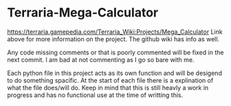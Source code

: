 # Terraria-Mega-Calculator
https://terraria.gamepedia.com/Terraria_Wiki:Projects/Mega_Calculator
Link above for more information on the project. The github wiki has info as well.

Any code missing comments or that is poorly commented will be fixed in the next commit. I am bad at not commenting as I go so bare with me.

Each python file in this project acts as its own function and will be desigend to do something spacific.
At the start of each file there is a explination of what the file does/will do.
Keep in mind that this is still heavly a work in progress and has no functional use at the time of writting this. 
